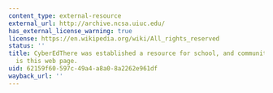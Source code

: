 ```yaml
---
content_type: external-resource
external_url: http://archive.ncsa.uiuc.edu/
has_external_license_warning: true
license: https://en.wikipedia.org/wiki/All_rights_reserved
status: ''
title: CyberEdThere was established a resource for school, and community use which
  is this web page.
uid: 62159f60-597c-49a4-a8a0-8a2262e961df
wayback_url: ''
---
```

